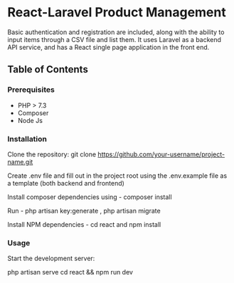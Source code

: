 # React-Laravel Product Management

Basic authentication and registration are included, along with the ability to input items through a CSV file and list them. It uses Laravel as a backend API service, and has a React single page application in the front end.

## Table of Contents

### Prerequisites

 - PHP > 7.3
 - Composer
 - Node Js


### Installation

Clone the repository: git clone https://github.com/your-username/project-name.git

Create .env file and fill out in the project root using the .env.example file as a template (both backend and frontend)

Install composer dependencies using - composer install

Run - php artisan key:generate , php artisan migrate

Install NPM dependencies - cd react and npm install


### Usage

Start the development server:

php artisan serve
cd react && npm run dev